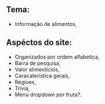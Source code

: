 ## Tema:
  * Informação de alimentos,
## Aspéctos do site:
  * Organizados por ordem alfabetica,
  * Barra de pesquisa,
  * Valor alimenticios,
  * Caracateristica gerais,
  * Regioes,
  * Trivia,
  * Menu dropdown por fruta?.
